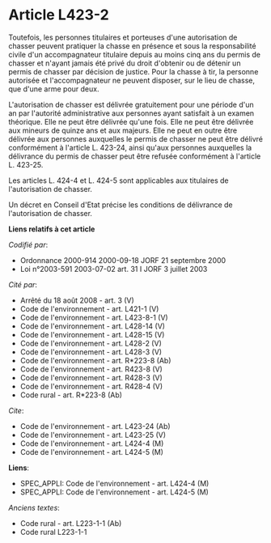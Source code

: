 # Article L423-2

Toutefois, les personnes titulaires et porteuses d'une autorisation de chasser peuvent pratiquer la chasse en présence et
sous la responsabilité civile d'un accompagnateur titulaire depuis au moins cinq ans du permis de chasser et n'ayant jamais
été privé du droit d'obtenir ou de détenir un permis de chasser par décision de justice. Pour la chasse à tir, la personne
autorisée et l'accompagnateur ne peuvent disposer, sur le lieu de chasse, que d'une arme pour deux.

L'autorisation de chasser est délivrée gratuitement pour une période d'un an par l'autorité administrative aux personnes
ayant satisfait à un examen théorique. Elle ne peut être délivrée qu'une fois. Elle ne peut être délivrée aux mineurs de
quinze ans et aux majeurs. Elle ne peut en outre être délivrée aux personnes auxquelles le permis de chasser ne peut être
délivré conformément à l'article L. 423-24, ainsi qu'aux personnes auxquelles la délivrance du permis de chasser peut être
refusée conformément à l'article L. 423-25.

Les articles L. 424-4 et L. 424-5 sont applicables aux titulaires de l'autorisation de chasser.

Un décret en Conseil d'Etat précise les conditions de délivrance de l'autorisation de chasser.

**Liens relatifs à cet article**

_Codifié par_:

  - Ordonnance 2000-914 2000-09-18 JORF 21 septembre 2000
  - Loi n°2003-591 2003-07-02 art. 31 I JORF 3 juillet 2003

_Cité par_:

  - Arrêté du 18 août 2008 - art. 3 (V)
  - Code de l'environnement - art. L421-1 (V)
  - Code de l'environnement - art. L423-8-1 (V)
  - Code de l'environnement - art. L428-14 (V)
  - Code de l'environnement - art. L428-15 (V)
  - Code de l'environnement - art. L428-2 (V)
  - Code de l'environnement - art. L428-3 (V)
  - Code de l'environnement - art. R*223-8 (Ab)
  - Code de l'environnement - art. R423-8 (V)
  - Code de l'environnement - art. R428-3 (V)
  - Code de l'environnement - art. R428-4 (V)
  - Code rural - art. R*223-8 (Ab)

_Cite_:

  - Code de l'environnement - art. L423-24 (Ab)
  - Code de l'environnement - art. L423-25 (V)
  - Code de l'environnement - art. L424-4 (M)
  - Code de l'environnement - art. L424-5 (M)

**Liens**:

  - SPEC_APPLI: Code de l'environnement - art. L424-4 (M)
  - SPEC_APPLI: Code de l'environnement - art. L424-5 (M)

_Anciens textes_:

  - Code rural - art. L223-1-1 (Ab)
  - Code rural L223-1-1
